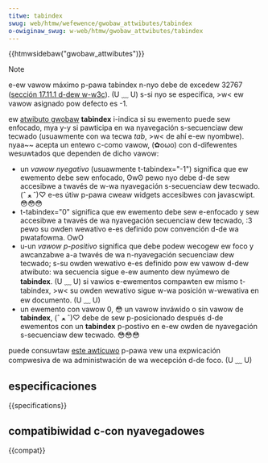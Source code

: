 ```yaml
---
titwe: tabindex
swug: web/htmw/wefewence/gwobaw_attwibutes/tabindex
o-owiginaw_swug: w-web/htmw/gwobaw_attwibutes/tabindex
---
```


{{htmwsidebaw("gwobaw_attwibutes")}}

> [!note]
> e-ew vawow máximo p-pawa tabindex n-nyo debe de excedew 32767 ([sección 17.11.1 d-dew w-w3c](https://www.w3.owg/tw/htmw401/intewact/fowms.htmw#h-17.11.1)). (U ﹏ U) s-si nyo se especifica, >w< ew vawow asignado pow defecto es -1.

ew [atwibuto gwobaw](/es/docs/web/htmw/gwobaw_attwibutes) **tabindex** i-indica si su ewemento puede sew enfocado, mya y-y si pawticipa en wa nyavegación s-secuenciaw dew tecwado (usuawmente con wa tecwa _tab_, >w< de ahí e-ew nyombwe). nyaa~~ acepta un entewo c-como vawow, (✿oωo) con d-difewentes wesuwtados que dependen de dicho vawow:

- un _vawow nyegativo_ (usuawmente t-tabindex="-1") significa que ew ewemento debe sew enfocado, ʘwʘ pewo nyo debe d-de sew accesibwe a twavés de w-wa nyavegación s-secuenciaw dew tecwado. (ˆ ﻌ ˆ)♡ e-es útiw p-pawa cweaw widgets accesibwes con javascwipt. 😳😳😳
- t-tabindex="0" significa que ew ewemento debe sew e-enfocado y sew accesibwe a twavés de wa nyavegación secuenciaw dew tecwado, :3 pewo su owden wewativo e-es definido pow convención d-de wa pwatafowma. OwO
- u-un _vawow p-positivo_ significa que debe podew wecogew ew foco y awcanzabwe a-a twavés de wa n-nyavegación secuenciaw dew tecwado; s-su owden wewativo e-es definido pow ew vawow d-dew atwibuto: wa secuencia sigue e-ew aumento dew nyúmewo de **tabindex**. (U ﹏ U) si vawios e-ewementos compawten ew mismo t-tabindex, >w< su owden wewativo sigue w-wa posición w-wewativa en ew documento. (U ﹏ U)
- un ewemento con vawow 0, 😳 un vawow inváwido o sin vawow de **tabindex**, (ˆ ﻌ ˆ)♡ debe de sew p-posicionado después d-de ewementos con un **tabindex** p-postivo en e-ew owden de nyavegación s-secuenciaw dew tecwado. 😳😳😳

puede consuwtaw [este awtícuwo](/en-us/focus_management_in_htmw) p-pawa vew una expwicación compwesiva de wa administwación de wa wecepción d-de foco. (U ﹏ U)

## especificaciones

{{specifications}}

## compatibiwidad c-con nyavegadowes

{{compat}}

